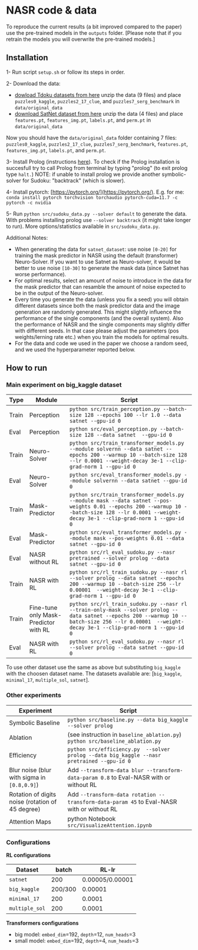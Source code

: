 # NASR code & data

To reproduce the current results (a bit improved compared to the paper) use the pre-trained models in the `outputs` folder. 
[Please note that if you retrain the models you will overwrite the pre-trained models.]

## Installation

1- Run script `setup.sh` or follow its steps in order.

2- Download the data:
* [dowload Tdoku datasets from here](https://github.com/t-dillon/tdoku/blob/master/data.zip)
unzip the data (9 files) and place `puzzles0_kaggle`, `puzzles2_17_clue`, and `puzzles7_serg_benchmark` in `data/original_data`
* [download SatNet dataset from here](https://powei.tw/sudoku.zip)
unzip the data (4 files) and place `features.pt`, `features_img.pt`, `labels.pt`, and `perm.pt` in `data/original_data`

Now you should have the `data/original_data` folder containing 7 files:  `puzzles0_kaggle`, `puzzles2_17_clue`, `puzzles7_serg_benchmark`, `features.pt`, `features_img.pt`, `labels.pt`, and `perm.pt`.

3- Install Prolog (instructions [here](https://www.swi-prolog.org/Download.html)).
To check if the Prolog installation is succesfull try to call Prolog from terminal by typing "prolog" (to exit prolog type `halt.`)
NOTE: if unable to install prolog we provide another symbolic-solver for Sudoku: "backtrack" (which is slower).

4- Install pytorch: [https://pytorch.org/](https://pytorch.org/).
E.g. for me: `conda install pytorch torchvision torchaudio pytorch-cuda=11.7 -c pytorch -c nvidia`

5- Run `python src/sudoku_data.py --solver default` to generate the data. With problems installing prolog use `--solver backtrack` (it might take longer to run). More options/statistics available in `src/sudoku_data.py`.

Additional Notes:

* When generating the data for `satnet_dataset`: use noise `[0-20]` for training the mask predictor in NASR using the default (transformer) Neuro-Solver. If you want to use Satnet as Neuro-solver, it would be better to use noise `[10-30]` to generate the mask data (since Satnet has worse performance).
* For optimal results, select an amount of noise to introduce in the data for the mask predictor that can resamble the amount of noise expected to be in the output of the Neuro-solver.
* Every time you generate the data (unless you fix a seed) you will obtain different datasets since both the mask predictor data and the image generation are randomly generated. This might slightly influence the performance of the single components (and the overall system). Also the performance of NASR and the single components may slightly differ with different seeds. In that case please adjust the parameters (pos weights/lerning rate etc.) when you train the models for optimal results.
* For the data and code we used in the paper we choose a random seed, and we used the hyperparameter reported below.


## How to run

### Main experiment on big_kaggle dataset

 | Type | Module | Script |
  | --- | --- | --- |
 | Train  | Perception | `python src/train_perception.py --batch-size 128 --epochs 100 --lr 1.0 --data satnet --gpu-id 0` |
 | Eval  | Perception  | `python src/eval_perception.py --batch-size 128 --data satnet  --gpu-id 0` |
 | Train  | Neuro-Solver | `python src/train_transformer_models.py --module solvernn --data satnet --epochs 200 --warmup 10 --batch-size 128 --lr 0.0001 --weight-decay 3e-1 --clip-grad-norm 1 --gpu-id 0` |
 | Eval  | Neuro-Solver | `python src/eval_transformer_models.py --module solvernn --data satnet --gpu-id 0` |
 | Train  | Mask-Predictor | `python src/train_transformer_models.py --module mask --data satnet --pos-weights 0.01 --epochs 200 --warmup 10 --batch-size 128 --lr 0.0001 --weight-decay 3e-1 --clip-grad-norm 1 --gpu-id 0` |
| Eval | Mask-Predictor | `python src/eval_transformer_models.py --module mask --pos-weights 0.01 --data satnet --gpu-id 0`|
|  Eval | NASR without RL| `python src/rl_eval_sudoku.py --nasr pretrained --solver prolog --data satnet --gpu-id 0`|
| Train | NASR with RL | `python src/rl_train_sudoku.py --nasr rl --solver prolog --data satnet --epochs 200 --warmup 10 --batch-size 256 --lr 0.00001  --weight-decay 3e-1 --clip-grad-norm 1 --gpu-id 0`|
| Train | Fine-tune only Mask-Predictor with RL | `python src/rl_train_sudoku.py --nasr rl --train-only-mask --solver prolog --data satnet --epochs 200 --warmup 10 --batch-size 256 --lr 0.00001  --weight-decay 3e-1 --clip-grad-norm 1 --gpu-id 0`|
| Eval | NASR with RL  |`python src/rl_eval_sudoku.py --nasr rl --solver prolog --data satnet --gpu-id 0` |

To use other dataset use the same as above but substituting `big_kaggle` with the choosen dataset name.
The datasets available are: [`big_kaggle`, `minimal_17`, `multiple_sol`, `satnet`].

### Other experiments

| Experiment | Script |
| --- | --- |
| Symbolic Baseline | `python src/baseline.py --data big_kaggle --solver prolog` |
| Ablation | (see instruction in `baseline_ablation.py`) `python src/baseline_ablation.py` |
| Efficiency | `python src/efficiency.py  --solver prolog --data big_kaggle --nasr pretrained --gpu-id 0` |
| Blur noise (blur with sigma in `[0.8,0.9]`) | Add `--transform-data blur --transform-data-param 0.8` to Eval-NASR with or without RL |
| Rotation of digits noise (rotation of 45 degree) | Add `--transform-data rotation --transform-data-param 45`  to Eval-NASR with or without RL |
| Attention Maps | python Notebook `src/VisualizeAttention.ipynb`|


### Configurations

**RL configurations**

| Dataset | batch | RL-lr |
| --- |---| --- |
| `satnet` | 200 | 0.00005/0.00001 |
| `big_kaggle` | 200/300 | 0.00001 |
| `minimal_17` | 200 | 0.0001 |
| `multiple_sol` | 200 | 0.0001 |

**Transformers configurations**

* big model: `embed_dim`=192, `depth`=12, `num_heads`=3
* small model: `embed_dim`=192, `depth`=4, `num_heads`=3
